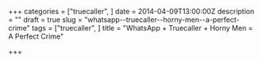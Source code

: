 +++
categories = ["truecaller", ]
date = 2014-04-09T13:00:00Z
description = ""
draft = true
slug = "whatsapp--truecaller--horny-men--a-perfect-crime"
tags = ["truecaller", ]
title = "WhatsApp + Truecaller + Horny Men = A Perfect Crime"

+++




